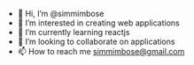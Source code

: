 - 👋 Hi, I’m @simmimbose
- 👀 I’m interested in creating web applications
- 🌱 I’m currently learning reactjs
- 💞️ I’m looking to collaborate on applications
- 📫 How to reach me simmimbose@gmail.com

<!---
simmimbose/simmimbose is a ✨ special ✨ repository because its `README.md` (this file) appears on your GitHub profile.
You can click the Preview link to take a look at your changes.
--->
